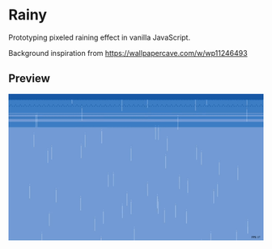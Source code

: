 # Rainy

Prototyping pixeled raining effect in vanilla JavaScript.

Background inspiration from https://wallpapercave.com/w/wp11246493

## Preview

![Preview](media/preview.gif)
